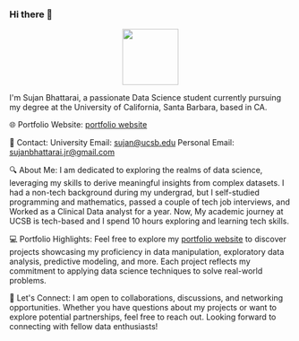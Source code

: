 ### Hi there 👋
<div id="header" align="center">
  <img src="https://media.giphy.com/media/M9gbBd9nbDrOTu1Mqx/giphy.gif" width="100"/>
</div>

I'm Sujan Bhattarai, a passionate Data Science student currently pursuing my degree at the University of California, Santa Barbara, based in CA.

🌐 Portfolio Website: [portfolio website](sujan-bhattarai12.github.io)

📧 Contact:
University Email: sujan@ucsb.edu
Personal Email: sujanbhattarai.jr@gmail.com

🔍 About Me:
I am dedicated to exploring the realms of data science, leveraging my skills to derive meaningful insights from complex datasets. I had a non-tech background during my undergrad, but I self-studied programming and mathematics, passed a couple of tech job interviews, and Worked as a Clinical Data analyst for a year. Now, My academic journey at UCSB is tech-based and I spend 10 hours exploring and learning tech skills.

💻 Portfolio Highlights:
Feel free to explore my [portfolio website](sujan-bhattarai12.github.io) to discover projects showcasing my proficiency in data manipulation, exploratory data analysis, predictive modeling, and more. Each project reflects my commitment to applying data science techniques to solve real-world problems.

🤝 Let's Connect:
I am open to collaborations, discussions, and networking opportunities. Whether you have questions about my projects or want to explore potential partnerships, feel free to reach out. Looking forward to connecting with fellow data enthusiasts!





<!--
**Sujan-Bhattarai12/sujan-bhattarai12** is a ✨ _special_ ✨ repository because its `README.md` (this file) appears on your GitHub profile.

Here are some ideas to get you started:

- 🔭 I’m currently working on ...
- 🌱 I’m currently learning ...
- 👯 I’m looking to collaborate on ...
- 🤔 I’m looking for help with ...
- 💬 Ask me about ...
- 📫 How to reach me: ...
- 😄 Pronouns: ...
- ⚡ Fun fact: ...
-->
